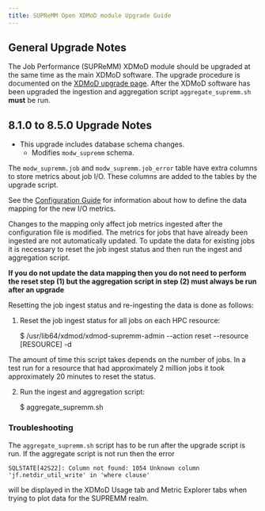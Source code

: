 ```yaml
---
title: SUPReMM Open XDMoD module Upgrade Guide
---
```


General Upgrade Notes
---------------------

The Job Performance (SUPReMM) XDMoD module should be upgraded at the same time as the main XDMoD
software. The upgrade procedure is documented on the [XDMoD upgrade
page](https://open.xdmod.org/upgrade.html).
After the XDMoD software has been upgraded the ingestion and
aggregation script `aggregate_supremm.sh` **must** be run.

8.1.0 to 8.5.0 Upgrade Notes
----------------------------

- This upgrade includes database schema changes.
    - Modifies `modw_supremm` schema.

The `modw_supremm.job` and `modw_supremm.job_error` table have extra columns to store metrics
about job I/O. These columns are added to the tables by the upgrade script.

See the [Configuration Guide](supremm-configuration.md#supremm_resourcesjson) for information
about how to define the data mapping for the new I/O metrics.

Changes to the mapping only affect job metrics ingested after the configuration file
is modified. The metrics for jobs that have already been ingested are not automatically
updated. To update the data for existing jobs it is necessary to reset the job ingest
status and then run the ingest and aggregation script.

**If you do not update the data mapping then you do not need to perform the reset step (1)
but the aggregation script in step (2) must always be run after an upgrade**

Resetting the job ingest status and re-ingesting the data is done as follows:

1) Reset the job ingest status for all jobs on each HPC resource:

    $ /usr/lib64/xdmod/xdmod-supremm-admin --action reset --resource [RESOURCE] -d

The amount of time this script takes depends on the number of jobs. In a test
run for a resource that had approximately 2 million jobs it took approximately
20 minutes to reset the status.

2) Run the ingest and aggregation script:

    $ aggregate_supremm.sh

### Troubleshooting

The `aggregate_supremm.sh` script has to be run after the upgrade script is run.
If the aggregate script is not run then the error
```
SQLSTATE[42S22]: Column not found: 1054 Unknown column 'jf.netdir_util_write' in 'where clause'
```
will be displayed in the XDMoD Usage tab and Metric Explorer tabs when trying to plot
data for the SUPREMM realm.
